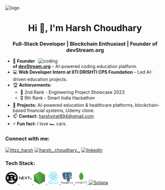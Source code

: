 ![logo](https://github.com/h-a-r-s-h-s-r-a-h/h-a-r-s-h-s-r-a-h/blob/main/hacker.jpg)

<h1 align="center">Hi 👋, I'm Harsh Choudhary</h1>
<h3 align="center">Full-Stack Developer | Blockchain Enthusiast | Founder of devStream.org</h3>

<img align="right" alt="coding" width="400" src="https://phoneky.co.uk/thumbs/screensavers/down/computer/hacker_uGThpFPb.gif">

- 🚀 **Founder of [devStream.org](https://devStream.org)** – AI-powered coding education platform.
- 💻 **Web Developer Intern at IITI DRISHTI CPS Foundation** – Led AI-driven education projects.
- 🏆 **Achievements:**
  - 🥈 2nd Rank - Engineering Project Showcase 2023
  - 🎖️ 9th Rank - Smart India Hackathon
- 🔗 **Projects:** AI-powered education & healthcare platforms, blockchain-based financial systems, Udemy clone.
- 📫 **Contact:** harshvirat894@gmail.com
- ⚡ **Fun fact:** I love 🏎️ cars.

<h3 align="left">Connect with me:</h3>
<p align="left">
<a href="https://twitter.com/ittzz_harsh" target="blank"><img align="center" src="https://raw.githubusercontent.com/rahuldkjain/github-profile-readme-generator/master/src/images/icons/Social/twitter.svg" alt="ittzz_harsh" height="30" width="40" /></a>
<a href="https://instagram.com/harsh_.choudhary._" target="blank"><img align="center" src="https://raw.githubusercontent.com/rahuldkjain/github-profile-readme-generator/master/src/images/icons/Social/instagram.svg" alt="harsh_.choudhary._" height="30" width="40" /></a>
<a href="https://linkedin.com/in/harsh-55a0b325b/" target="blank"><img align="center" src="https://raw.githubusercontent.com/rahuldkjain/github-profile-readme-generator/master/src/images/icons/Social/linked-in-alt.svg" alt="linkedin" height="30" width="40" /></a>
</p>

<h3 align="left">Tech Stack:</h3>
<p align="left">
  <a href="https://www.rust-lang.org/" target="_blank" rel="noreferrer">
    <img src="https://raw.githubusercontent.com/devicons/devicon/master/icons/rust/rust-plain.svg" alt="Rust" width="40" height="40"/>
  </a>
  <a href="https://nextjs.org/" target="_blank" rel="noreferrer">
    <img src="https://raw.githubusercontent.com/devicons/devicon/master/icons/nextjs/nextjs-original-wordmark.svg" alt="Next.js" width="40" height="40"/>
  </a>
  <a href="https://nodejs.org/" target="_blank" rel="noreferrer">
    <img src="https://raw.githubusercontent.com/devicons/devicon/master/icons/nodejs/nodejs-original.svg" alt="Node.js" width="40" height="40"/>
  </a>
  <a href="https://reactjs.org/" target="_blank" rel="noreferrer">
    <img src="https://raw.githubusercontent.com/devicons/devicon/master/icons/react/react-original-wordmark.svg" alt="React" width="40" height="40"/>
  </a>
  <a href="https://www.postgresql.org/" target="_blank" rel="noreferrer">
    <img src="https://raw.githubusercontent.com/devicons/devicon/master/icons/postgresql/postgresql-original-wordmark.svg" alt="PostgreSQL" width="40" height="40"/>
  </a>
  <a href="https://www.mongodb.com/" target="_blank" rel="noreferrer">
    <img src="https://raw.githubusercontent.com/devicons/devicon/master/icons/mongodb/mongodb-original-wordmark.svg" alt="MongoDB" width="40" height="40"/>
  </a>
  <a href="https://solana.com/" target="_blank" rel="noreferrer">
    <img src="https://upload.wikimedia.org/wikipedia/en/b/b9/Solana_logo.png" alt="Solana" width="40" height="40"/>
  </a>
</p>
